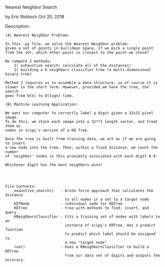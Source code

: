 Nearest Neighbor Search

by Eric Riddoch
Oct 20, 2018

Description:

    (A) Nearest Neighbor Problem:

    In this .py file, we solve the Nearest Neighbor problem:
    given a set of points in Euclidean space, if we pick a single point
    from the set, which other point is closest to the point we chose?

    We compare 2 methods:
        1) exhaustive search: calculate all of the distances!
        2) building a K neighbors classifier tree (a multi-dimensional binary tree)
    
    Method 2 requires us to assemble a data structure, so of course it is
    slower in the short term. However, provided we have the tree, the search
    goes from O(n) to O(logn) time.

    (B) Machine Learning Application:

    We want our computer to correctly label a digit given a 32x32 pixel image. 
    To do this, we stack each image into a 32**2 length vector, and treat them as
    nodes in scipy's version of a KD Tree.

    Once the tree is built from training data, we act as if we are going to insert
    a new node into the tree. Then, within a fixed distance, we count the number
    of 'neighbor' nodes in this proximity associated with each digit 0-9.

    Whichever digit has the most neighbors wins!




    File Contents:
        exaustive_search()   - brute force approach that calculates the distance
                               to all nodes in a set to a target node
        KDTNode              - individual node for KDTree
        KDTree               - tree with methods to find, insert, and query
        KNeighborsClassifier - Fits a training set of nodes with labels to an 
                               instance of scipy's KDTree. Has a predict function
                               to predict which label should be assigned to 
                               a new "target node"
        run()                - Uses a KNeighborsClassifier to build a KDTree
                               from our data set of digits and outputs the accuracy.
